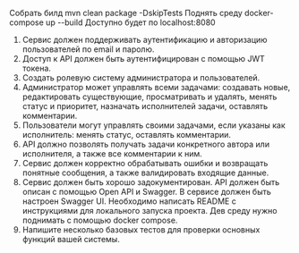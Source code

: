 Собрать билд mvn clean package -DskipTests
Поднять среду docker-compose up --build
Доступно будет по localhost:8080


1.	Сервис должен поддерживать аутентификацию и авторизацию пользователей по email и паролю.
2.	Доступ к API должен быть аутентифицирован с помощью JWT токена.
3.	Создать ролевую систему администратора и пользователей.
4.	Администратор может управлять всеми задачами: создавать новые, редактировать существующие, просматривать и удалять, менять статус и приоритет, назначать исполнителей задачи, оставлять комментарии.
5.	Пользователи могут управлять своими задачами, если указаны как исполнитель: менять статус, оставлять комментарии.
6.	API должно позволять получать задачи конкретного автора или исполнителя, а также все комментарии к ним.
7.	Сервис должен корректно обрабатывать ошибки и возвращать понятные сообщения, а также валидировать входящие данные.
8.	Сервис должен быть хорошо задокументирован. API должен быть описан с помощью Open API и Swagger. В сервисе должен быть настроен Swagger UI. Необходимо написать README с инструкциями для локального запуска проекта. Дев среду нужно поднимать с помощью docker compose.
9.	Напишите несколько базовых тестов для проверки основных функций вашей системы.
